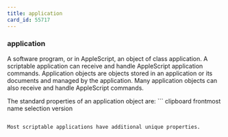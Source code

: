 ```yaml
---
title: application
card_id: 55717
---
```


### application

A software program, or in AppleScript, an object of class application. A scriptable application can receive and handle AppleScript application commands. Application objects are objects stored in an application or its documents and managed by the application. Many application objects can also receive and handle AppleScript commands.

The standard properties of an application object are: ```
clipboard
frontmost
name
selection
version
```

Most scriptable applications have additional unique properties. 